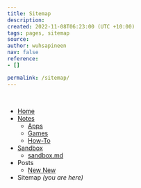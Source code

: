 ```yaml
---
title: Sitemap
description: 
created: 2022-11-08T06:23:00 (UTC +10:00)
tags: pages, sitemap
source: 
author: wuhsapineen
nav: false
reference:
- []

permalink: /sitemap/
---
```

<br />

-   [Home][nav-home]
-   [Notes][nav-notes-index]
    -   [Apps][nav-notes-apps]
    -   [Games][nav-notes-games]
    -   [How-To][nav-notes-howto]
-   [Sandbox][nav-sandbox-index]
    -   [sandbox.md][nav-sandbox-sandbox.md]
-   Posts
    -   [New New][nav-posts-newnew]
-   Sitemap *(you are here)*


<!-- reference-links -->
[nav-home]: /index.md
[nav-notes-index]: /notes/
[nav-notes-apps]: /notes/apps.md
[nav-notes-games]: /notes/games/index.md
[nav-notes-howto]: /notes/how-to.md
[nav-sandbox-index]: /sandbox/index.html
[nav-sandbox-sandbox.md]: /sandbox/sandbox.md
[nav-posts-newnew]: /_posts/2022-10-28-new-new.markdown
<!-- endreference-links -->